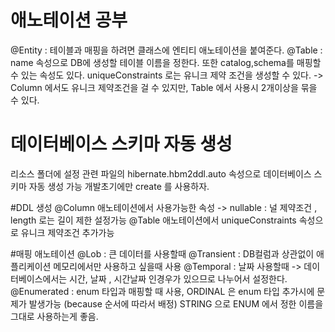 # 애노테이션 공부
@Entity : 테이블과 매핑을 하려면 클래스에 엔티티 애노테이션을 붙여준다.
@Table : name 속성으로 DB에 생성할 테이블 이름을 정한다. 또한 catalog,schema를 매핑할 수 있는 속성도 있다. 
uniqueConstraints 로는 유니크 제약 조건을 생성할 수 있다. -> Column 에서도 유니크 제약조건을 걸 수 있지만, 
Table 에서 사용시 2개이상을 묶을 수 있다.

# 데이터베이스 스키마 자동 생성
리소스 폴더에 설정 관련 파일의 hibernate.hbm2ddl.auto 속성으로 데이터베이스 스키마 자동 생성 가능
개발초기에만 create 를 사용하자. 

#DDL 생성
@Column 애노테이션에서 사용가능한 속성 -> nullable : 널 제약조건 , length 로는 길이 제한 설정가능 
@Table 애노테이션에서 uniqueConstraints 속성으로 유니크 제약조건 추가가능 

#매핑 애노테이션
@Lob : 큰 데이터를 사용할때
@Transient : DB컬럼과 상관없이 애플리케이션 메모리에서만 사용하고 싶을때 사용 
@Temporal : 날짜 사용할때 -> 데이터베이스에서는 시간, 날짜 , 시간날짜 인경우가 있으므로 나누어서 설정한다.
@Enumerated : enum 타입과 매핑할 때 사용, ORDINAL 은 enum 타입 추가시에 문제가 발생가능 (because 순서에 따라서 배정)
              STRING 으로 ENUM 에서 정한 이름을 그대로 사용하는게 좋음.


